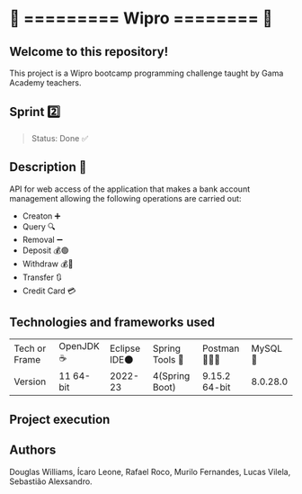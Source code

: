 
<h1>🌻 ========= Wipro ======== 🌻</h1>

## Welcome to this repository!

This project is a Wipro bootcamp programming challenge taught by Gama Academy teachers.

## Sprint 2️⃣
> Status: Done ✅

## Description 📜
API for web access of the application that makes a bank account management allowing the following operations are carried out:

- Creaton ➕
- Query 🔍
- Removal ➖
- Deposit 💰🟢
- Withdraw 💰🔴
- Transfer 🔃
- Credit Card 💳

## Technologies and frameworks used
<table> 
  <tr>
    <td>Tech or Frame</td>
    <td>OpenJDK ☕</td>
    <td>Eclipse IDE🌑</td>
    <td>Spring Tools 🍃</td>
    <td>Postman 👨🏿‍🚀</td>
    <td>MySQL 🐬</td>
  </tr>
  <tr>
    <td>Version</td>
    <td>11 64-bit</td>
    <td>2022-23</td>
    <td>4(Spring Boot)</td>
    <td>9.15.2 64-bit</td>
    <td>8.0.28.0</td>
  </tr>
</table>

## Project execution



## Authors
Douglas Williams, Ícaro Leone, Rafael Roco, Murilo Fernandes, Lucas Vilela, Sebastião Alexsandro.
